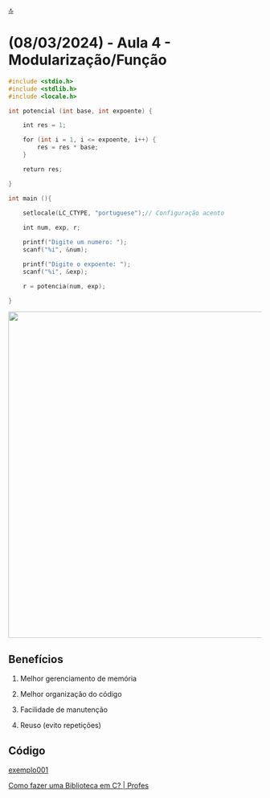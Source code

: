 [🔝](../README.md)

# (08/03/2024) - Aula 4 - Modularização/Função

```c
#include <stdio.h>
#include <stdlib.h>
#include <locale.h>

int potencial (int base, int expoente) {

    int res = 1;

    for (int i = 1, i <= expoente, i++) {
        res = res * base;
    }

    return res;

}

int main (){
    
    setlocale(LC_CTYPE, "portuguese");// Configuração acento

    int num, exp, r;

    printf("Digite um numero: ");
    scanf("%i", &num);

    printf("Digite o expoente: ");   
    scanf("%i", &exp);

    r = potencia(num, exp);

}
```

<img title="" src="file:///D:/Documents/code/fatec-americana/jogos-digitais/2024/1o-semestre/programacao-ii/aula004/funcao-exemplo.drawio.svg" alt="" width="650">

## Benefícios

1. Melhor gerenciamento de memória

2. Melhor organização do código

3. Facilidade de manutenção

4. Reuso (evito repetições)

## Código

[exemplo001]()

[Como fazer uma Biblioteca em C? | Profes](https://profes.com.br/MarceloPastorino/blog/como-fazer-uma-biblioteca-em-c)
